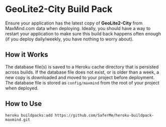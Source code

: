 # GeoLite2-City Build Pack
Ensure your application has the latest copy of **GeoLite2-City** from MaxMind.com data when deploying. Ideally, you should have a way to restart your application to make sure this build back happens often enough (if you deploy daily/weekly, you have nothing to worry about).

## How it Works
The database file(s) is saved to a Heroku cache directory that is persisted across builds. If the database file does not exist, or is older than a week, a new copy is downloaded and moved to your project before deployment. The database file is stored as `config/maxmind` from the root of your project when deployed.

## How to Use
```
heroku buildpacks:add https://github.com/SaferMe/heroku-buildpack-maxmind.git
```
